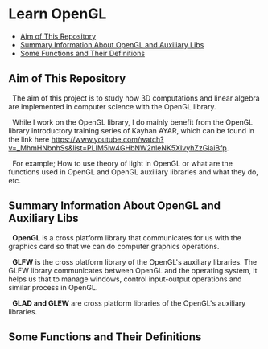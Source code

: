 #  <b> Learn OpenGL </b>
* [Aim of This Repository](#aim)
* [Summary Information About OpenGL and Auxiliary Libs](#siao)
* [Some Functions and Their Definitions](#sfatd)

<a name="aim"></a>

## <b> Aim of This Repository </b>
&nbsp; The aim of this project is to study how 3D computations and linear algebra are implemented in computer science with the OpenGL library.

&nbsp; While I work on the OpenGL library, I do mainly benefit from the OpenGL library introductory training series of Kayhan AYAR, which can be found in the link here https://www.youtube.com/watch?v=_MhmHNbnhSs&list=PLIM5iw4GHbNW2nleNK5XIvyhZzGiaiBfp.

&nbsp; For example; How to use theory of light in OpenGL or what are the functions used in OpenGL and OpenGL auxiliary libraries and what they do, etc.

<a name="siao"></a>

##  <b> Summary Information About OpenGL and Auxiliary Libs </b>
&nbsp; <b>OpenGL</b> is a cross platform library that communicates for us with the graphics card so that we can do computer graphics operations.

&nbsp; <b>GLFW</b> is the cross platform library of the OpenGL's auxiliary libraries. The GLFW library communicates between OpenGL and the operating system, it helps us that to manage windows, control input-output operations and similar process in OpenGL.

&nbsp; <b>GLAD and GLEW</b> are cross platform libraries of the OpenGL's auxiliary libraries. 

<a name="sfatd"></a>

##  <b> Some Functions and Their Definitions </b>







